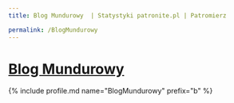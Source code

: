 ```yaml
---
title: Blog Mundurowy  | Statystyki patronite.pl | Patromierz

permalink: /BlogMundurowy
---
```


# [Blog Mundurowy ](https://patronite.pl/BlogMundurowy)

{% include profile.md name="BlogMundurowy" prefix="b" %}
